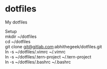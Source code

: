 # dotfiles

My dotfiles  
  
Setup  
mkdir ~/dotfiles  
cd ~/dotfiles    
git clone git@gitlab.com:abhithegeek/dotfiles.git  
ln -s ~/dotfiles/.vimrc ~/.vimrc  
ln -s ~/dotfiles/.tern-project ~/.tern-project  
ln -s ~/dotfiles/.bashrc ~/.bashrc  


